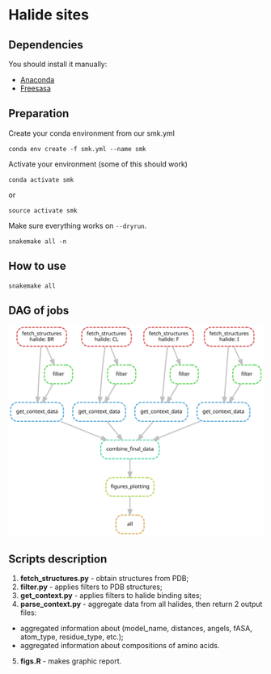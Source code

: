 # Halide sites  
## Dependencies
You should install it manually: 
* [Anaconda](https://www.digitalocean.com/community/tutorials/how-to-install-anaconda-on-ubuntu-18-04-quickstart)
* [Freesasa](https://freesasa.github.io/)  
## Preparation  
Create your conda environment from our smk.yml  
```
conda env create -f smk.yml --name smk
```
Activate your environment (some of this should work)  
```
conda activate smk
```
or
```
source activate smk
```

Make sure everything works on `--dryrun`.
```
snakemake all -n
```
## How to use
```
snakemake all
```
## DAG of jobs  
![alt text](dag.svg)  
## Scripts description  
1. **fetch_structures.py** - obtain structures from PDB;  
2. **filter.py** - applies filters to PDB structures;  
3. **get_context.py** - applies filters to halide binding sites;   
4. **parse_context.py** - aggregate data from all halides, then return 2 output files:
  * aggregated information about (model_name, distances, angels, fASA, atom_type, residue_type, etc.);
  * aggregated information about compositions of amino acids.  
5. **figs.R** - makes graphic report.  
